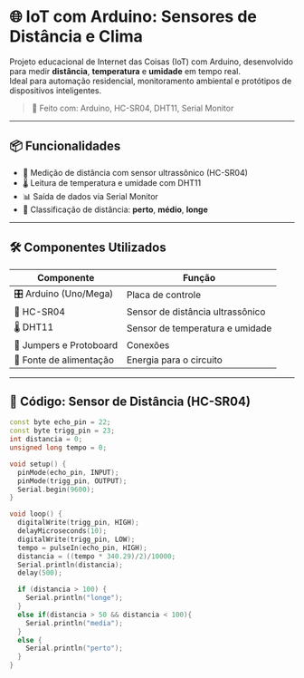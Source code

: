 # 🌐 IoT com Arduino: Sensores de Distância e Clima

Projeto educacional de Internet das Coisas (IoT) com Arduino, desenvolvido para medir **distância**, **temperatura** e **umidade** em tempo real.  
Ideal para automação residencial, monitoramento ambiental e protótipos de dispositivos inteligentes.

> 🔬 Feito com: Arduino, HC-SR04, DHT11, Serial Monitor

---

## 📦 Funcionalidades

- 📏 Medição de distância com sensor ultrassônico (HC-SR04)
- 🌡️ Leitura de temperatura e umidade com DHT11
- 📊 Saída de dados via Serial Monitor
- 🧠 Classificação de distância: **perto**, **médio**, **longe**

---

## 🛠️ Componentes Utilizados

| Componente | Função |
|----------|--------|
| 🎛️ Arduino (Uno/Mega) | Placa de controle |
| 📏 HC-SR04 | Sensor de distância ultrassônico |
| 🌡️ DHT11 | Sensor de temperatura e umidade |
| 🔌 Jumpers e Protoboard | Conexões |
| 🔋 Fonte de alimentação | Energia para o circuito |

---

## 📄 Código: Sensor de Distância (HC-SR04)

```cpp
const byte echo_pin = 22;
const byte trigg_pin = 23;
int distancia = 0;
unsigned long tempo = 0;

void setup() {
  pinMode(echo_pin, INPUT);
  pinMode(trigg_pin, OUTPUT);
  Serial.begin(9600);
}

void loop() {
  digitalWrite(trigg_pin, HIGH);
  delayMicroseconds(10);
  digitalWrite(trigg_pin, LOW);
  tempo = pulseIn(echo_pin, HIGH);
  distancia = ((tempo * 340.29)/2)/10000;
  Serial.println(distancia);
  delay(500);

  if (distancia > 100) {
    Serial.println("longe");
  }
  else if(distancia > 50 && distancia < 100){
    Serial.println("media");
  }
  else {
    Serial.println("perto");
  }
}

